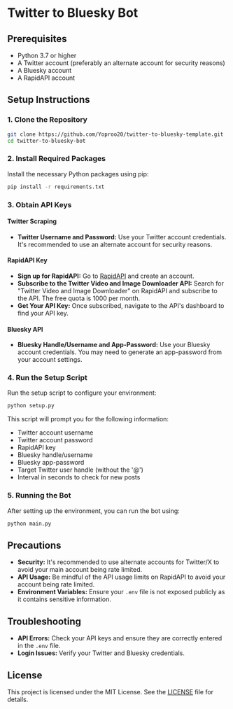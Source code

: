 # Twitter to Bluesky Bot
## Prerequisites

- Python 3.7 or higher
- A Twitter account (preferably an alternate account for security reasons)
- A Bluesky account
- A RapidAPI account

## Setup Instructions

### 1. Clone the Repository
```bash
git clone https://github.com/Yoproo20/twitter-to-bluesky-template.git
cd twitter-to-bluesky-bot
```

### 2. Install Required Packages

Install the necessary Python packages using pip:

```bash
pip install -r requirements.txt
```

### 3. Obtain API Keys

#### Twitter Scraping

- **Twitter Username and Password:** Use your Twitter account credentials. It's recommended to use an alternate account for security reasons.

#### RapidAPI Key

- **Sign up for RapidAPI:** Go to [RapidAPI](https://rapidapi.com/) and create an account.
- **Subscribe to the Twitter Video and Image Downloader API:** Search for "Twitter Video and Image Downloader" on RapidAPI and subscribe to the API. The free quota is 1000 per month.
- **Get Your API Key:** Once subscribed, navigate to the API's dashboard to find your API key.

#### Bluesky API

- **Bluesky Handle/Username and App-Password:** Use your Bluesky account credentials. You may need to generate an app-password from your account settings.

### 4. Run the Setup Script

Run the setup script to configure your environment:

```bash
python setup.py
```

This script will prompt you for the following information:
- Twitter account username
- Twitter account password
- RapidAPI key
- Bluesky handle/username
- Bluesky app-password
- Target Twitter user handle (without the '@')
- Interval in seconds to check for new posts

### 5. Running the Bot

After setting up the environment, you can run the bot using:

```bash
python main.py
```

## Precautions

- **Security:** It's recommended to use alternate accounts for Twitter/X to avoid your main account being rate limited.
- **API Usage:** Be mindful of the API usage limits on RapidAPI to avoid your account being rate limited.
- **Environment Variables:** Ensure your `.env` file is not exposed publicly as it contains sensitive information.

## Troubleshooting

- **API Errors:** Check your API keys and ensure they are correctly entered in the `.env` file.
- **Login Issues:** Verify your Twitter and Bluesky credentials.

## License

This project is licensed under the MIT License. See the [LICENSE](LICENSE) file for details.
